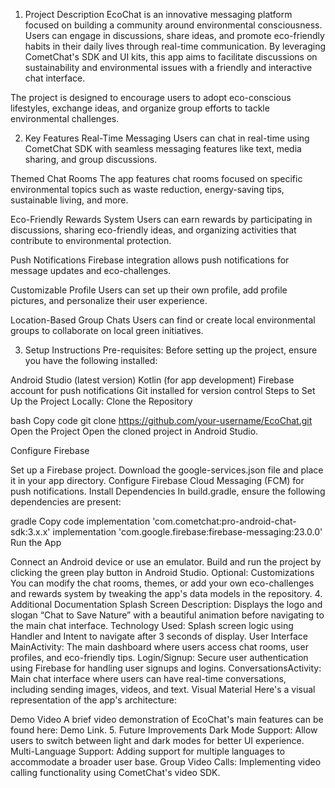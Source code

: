 1. Project Description
EcoChat is an innovative messaging platform focused on building a community around environmental consciousness. Users can engage in discussions, share ideas, and promote eco-friendly habits in their daily lives through real-time communication. By leveraging CometChat's SDK and UI kits, this app aims to facilitate discussions on sustainability and environmental issues with a friendly and interactive chat interface.

The project is designed to encourage users to adopt eco-conscious lifestyles, exchange ideas, and organize group efforts to tackle environmental challenges.

2. Key Features
Real-Time Messaging
Users can chat in real-time using CometChat SDK with seamless messaging features like text, media sharing, and group discussions.

Themed Chat Rooms
The app features chat rooms focused on specific environmental topics such as waste reduction, energy-saving tips, sustainable living, and more.

Eco-Friendly Rewards System
Users can earn rewards by participating in discussions, sharing eco-friendly ideas, and organizing activities that contribute to environmental protection.

Push Notifications
Firebase integration allows push notifications for message updates and eco-challenges.

Customizable Profile
Users can set up their own profile, add profile pictures, and personalize their user experience.

Location-Based Group Chats
Users can find or create local environmental groups to collaborate on local green initiatives.

3. Setup Instructions
Pre-requisites:
Before setting up the project, ensure you have the following installed:

Android Studio (latest version)
Kotlin (for app development)
Firebase account for push notifications
Git installed for version control
Steps to Set Up the Project Locally:
Clone the Repository

bash
Copy code
git clone https://github.com/your-username/EcoChat.git
Open the Project Open the cloned project in Android Studio.

Configure Firebase

Set up a Firebase project.
Download the google-services.json file and place it in your app directory.
Configure Firebase Cloud Messaging (FCM) for push notifications.
Install Dependencies In build.gradle, ensure the following dependencies are present:

gradle
Copy code
implementation 'com.cometchat:pro-android-chat-sdk:3.x.x'
implementation 'com.google.firebase:firebase-messaging:23.0.0'
Run the App

Connect an Android device or use an emulator.
Build and run the project by clicking the green play button in Android Studio.
Optional: Customizations
You can modify the chat rooms, themes, or add your own eco-challenges and rewards system by tweaking the app's data models in the repository.
4. Additional Documentation
Splash Screen
Description: Displays the logo and slogan “Chat to Save Nature” with a beautiful animation before navigating to the main chat interface.
Technology Used: Splash screen logic using Handler and Intent to navigate after 3 seconds of display.
User Interface
MainActivity: The main dashboard where users access chat rooms, user profiles, and eco-friendly tips.
Login/Signup: Secure user authentication using Firebase for handling user signups and logins.
ConversationsActivity: Main chat interface where users can have real-time conversations, including sending images, videos, and text.
Visual Material
Here's a visual representation of the app's architecture:

Demo Video
A brief video demonstration of EcoChat's main features can be found here: Demo Link.
5. Future Improvements
Dark Mode Support: Allow users to switch between light and dark modes for better UI experience.
Multi-Language Support: Adding support for multiple languages to accommodate a broader user base.
Group Video Calls: Implementing video calling functionality using CometChat's video SDK.
